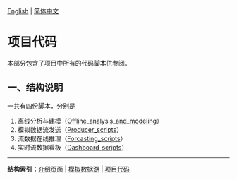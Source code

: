 [English](./README.md) | [简体中文](./README.ch-zh.md)

# **项目代码**
本部分包含了项目中所有的代码脚本供参阅。

## **一、结构说明**
一共有四份脚本，分别是
1. 离线分析与建模（[Offline_analysis_and_modeling](Offline_analysis_and_modeling.ipynb)）
2. 模拟数据流发送（[Producer_scripts](Producer_scripts.ipynb)）
3. 流数据在线推理（[Forcasting_scripts](Forcasting_scripts.ipynb)）
4. 实时流数据看板（[Dashboard_scripts](Dashboard_scripts.ipynb)）

---

**结构索引：**[介绍页面](../README.ch-zh.md) | [模拟数据湖](../SimulatedDataLake/README.ch-zh.md) | [项目代码](README.ch-zh.md)
